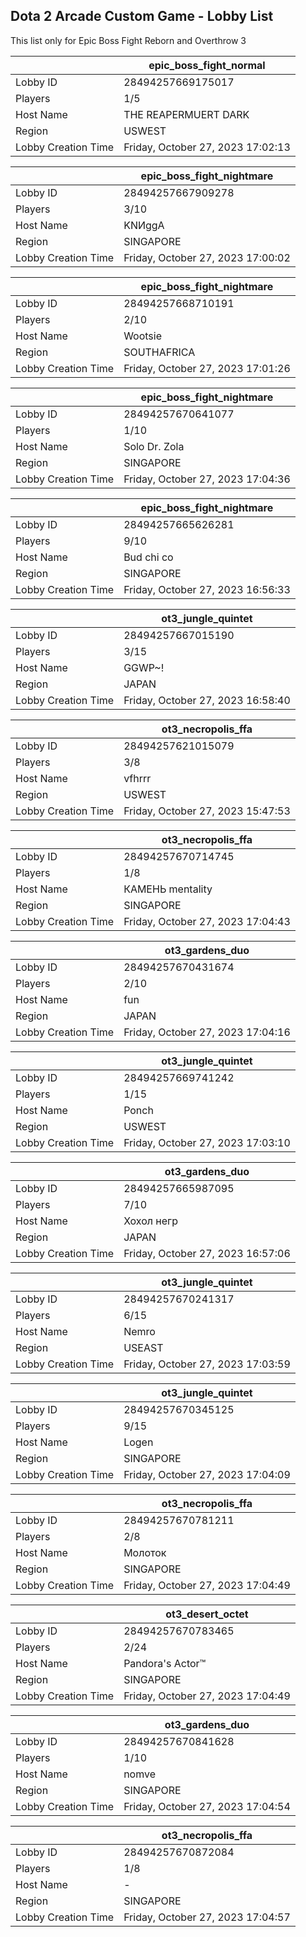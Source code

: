 ## Dota 2 Arcade Custom Game - Lobby List

This list only for Epic Boss Fight Reborn and Overthrow 3

|  | epic_boss_fight_normal |
| ------ | ------ |
| Lobby ID | 28494257669175017 |
| Players | 1/5 |
| Host Name | THE REAPERMUERT  DARK |
| Region | USWEST |
| Lobby Creation Time | Friday, October 27, 2023 17:02:13 |


|  | epic_boss_fight_nightmare |
| ------ | ------ |
| Lobby ID | 28494257667909278 |
| Players | 3/10 |
| Host Name | KNИggA |
| Region | SINGAPORE |
| Lobby Creation Time | Friday, October 27, 2023 17:00:02 |


|  | epic_boss_fight_nightmare |
| ------ | ------ |
| Lobby ID | 28494257668710191 |
| Players | 2/10 |
| Host Name | Wootsie |
| Region | SOUTHAFRICA |
| Lobby Creation Time | Friday, October 27, 2023 17:01:26 |


|  | epic_boss_fight_nightmare |
| ------ | ------ |
| Lobby ID | 28494257670641077 |
| Players | 1/10 |
| Host Name | Solo Dr. Zola |
| Region | SINGAPORE |
| Lobby Creation Time | Friday, October 27, 2023 17:04:36 |


|  | epic_boss_fight_nightmare |
| ------ | ------ |
| Lobby ID | 28494257665626281 |
| Players | 9/10 |
| Host Name | Bud chi co |
| Region | SINGAPORE |
| Lobby Creation Time | Friday, October 27, 2023 16:56:33 |


|  | ot3_jungle_quintet |
| ------ | ------ |
| Lobby ID | 28494257667015190 |
| Players | 3/15 |
| Host Name | GGWP~! |
| Region | JAPAN |
| Lobby Creation Time | Friday, October 27, 2023 16:58:40 |


|  | ot3_necropolis_ffa |
| ------ | ------ |
| Lobby ID | 28494257621015079 |
| Players | 3/8 |
| Host Name | vfhrrr |
| Region | USWEST |
| Lobby Creation Time | Friday, October 27, 2023 15:47:53 |


|  | ot3_necropolis_ffa |
| ------ | ------ |
| Lobby ID | 28494257670714745 |
| Players | 1/8 |
| Host Name | КАМЕНЬ mentality |
| Region | SINGAPORE |
| Lobby Creation Time | Friday, October 27, 2023 17:04:43 |


|  | ot3_gardens_duo |
| ------ | ------ |
| Lobby ID | 28494257670431674 |
| Players | 2/10 |
| Host Name | fun |
| Region | JAPAN |
| Lobby Creation Time | Friday, October 27, 2023 17:04:16 |


|  | ot3_jungle_quintet |
| ------ | ------ |
| Lobby ID | 28494257669741242 |
| Players | 1/15 |
| Host Name | Ponch |
| Region | USWEST |
| Lobby Creation Time | Friday, October 27, 2023 17:03:10 |


|  | ot3_gardens_duo |
| ------ | ------ |
| Lobby ID | 28494257665987095 |
| Players | 7/10 |
| Host Name | Хохол негр |
| Region | JAPAN |
| Lobby Creation Time | Friday, October 27, 2023 16:57:06 |


|  | ot3_jungle_quintet |
| ------ | ------ |
| Lobby ID | 28494257670241317 |
| Players | 6/15 |
| Host Name | Nemro |
| Region | USEAST |
| Lobby Creation Time | Friday, October 27, 2023 17:03:59 |


|  | ot3_jungle_quintet |
| ------ | ------ |
| Lobby ID | 28494257670345125 |
| Players | 9/15 |
| Host Name | Logen |
| Region | SINGAPORE |
| Lobby Creation Time | Friday, October 27, 2023 17:04:09 |


|  | ot3_necropolis_ffa |
| ------ | ------ |
| Lobby ID | 28494257670781211 |
| Players | 2/8 |
| Host Name | Молоток |
| Region | SINGAPORE |
| Lobby Creation Time | Friday, October 27, 2023 17:04:49 |


|  | ot3_desert_octet |
| ------ | ------ |
| Lobby ID | 28494257670783465 |
| Players | 2/24 |
| Host Name | Pandora's Actor™ |
| Region | SINGAPORE |
| Lobby Creation Time | Friday, October 27, 2023 17:04:49 |


|  | ot3_gardens_duo |
| ------ | ------ |
| Lobby ID | 28494257670841628 |
| Players | 1/10 |
| Host Name | nomve |
| Region | SINGAPORE |
| Lobby Creation Time | Friday, October 27, 2023 17:04:54 |


|  | ot3_necropolis_ffa |
| ------ | ------ |
| Lobby ID | 28494257670872084 |
| Players | 1/8 |
| Host Name | - |
| Region | SINGAPORE |
| Lobby Creation Time | Friday, October 27, 2023 17:04:57 |


